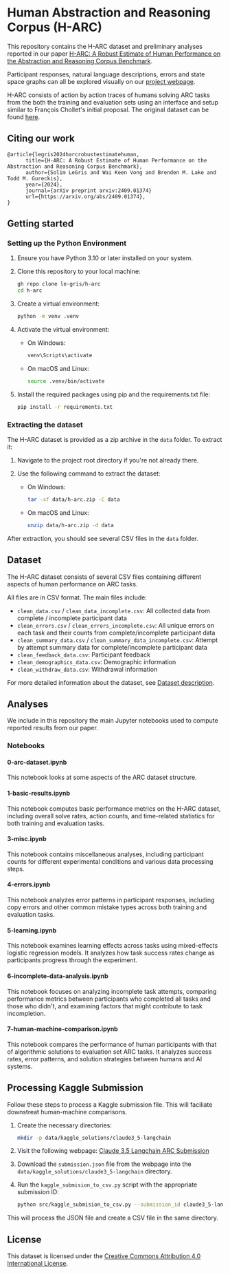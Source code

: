 # Human Abstraction and Reasoning Corpus (H-ARC)

This repository contains the H-ARC dataset and preliminary analyses reported in our paper [H-ARC: A Robust Estimate of Human Performance on the Abstraction and Reasoning Corpus Benchmark](https://arxiv.org/abs/2409.01374).

Participant responses, natural language descriptions, errors and state space graphs can all be explored visually on our [project webpage](https://arc-visualizations.github.io/index.html).

H-ARC consists of action by action traces of humans solving ARC tasks from the both the training and evaluation sets using an interface and setup similar to François Chollet's initial proposal. The original dataset can be found [here](https://github.com/fchollet/ARC-AGI).

## Citing our work

```
@article{legris2024harcrobustestimatehuman,
      title={H-ARC: A Robust Estimate of Human Performance on the Abstraction and Reasoning Corpus Benchmark},
      author={Solim LeGris and Wai Keen Vong and Brenden M. Lake and Todd M. Gureckis},
      year={2024},
      journal={arXiv preprint arxiv:2409.01374}
      url={https://arxiv.org/abs/2409.01374},
}
```

## Getting started

### Setting up the Python Environment

1. Ensure you have Python 3.10 or later installed on your system.

2. Clone this repository to your local machine:

   ```bash
   gh repo clone le-gris/h-arc
   cd h-arc
   ```

3. Create a virtual environment:

   ```bash
   python -m venv .venv
   ```

4. Activate the virtual environment:

   - On Windows:
     ```bash
     venv\Scripts\activate
     ```
   - On macOS and Linux:
     ```bash
     source .venv/bin/activate
     ```

5. Install the required packages using pip and the requirements.txt file:
   ```bash
   pip install -r requirements.txt
   ```

### Extracting the dataset

The H-ARC dataset is provided as a zip archive in the `data` folder. To extract it:

1. Navigate to the project root directory if you're not already there.

2. Use the following command to extract the dataset:
   - On Windows:
     ```bash
     tar -xf data/h-arc.zip -C data
     ```
   - On macOS and Linux:
     ```bash
     unzip data/h-arc.zip -d data
     ```

After extraction, you should see several CSV files in the `data` folder.

## Dataset

The H-ARC dataset consists of several CSV files containing different aspects of human performance on ARC tasks.

All files are in CSV format. The main files include:

- `clean_data.csv` / `clean_data_incomplete.csv`: All collected data from complete / incomplete participant data
- `clean_errors.csv` / `clean_errors_incomplete.csv`: All unique errors on each task and their counts from complete/incomplete participant data
- `clean_summary_data.csv` / `clean_summary_data_incomplete.csv`: Attempt by attempt summary data for complete/incomplete participant data
- `clean_feedback_data.csv`: Participant feedback
- `clean_demographics_data.csv`: Demographic information
- `clean_withdraw_data.csv`: Withdrawal information

For more detailed information about the dataset, see [Dataset description](data/dataset_description.md).

## Analyses

We include in this repository the main Jupyter notebooks used to compute reported results from our paper.

### Notebooks

#### 0-arc-dataset.ipynb

This notebook looks at some aspects of the ARC dataset structure.

#### 1-basic-results.ipynb

This notebook computes basic performance metrics on the H-ARC dataset, including overall solve rates, action counts, and time-related statistics for both training and evaluation tasks.

#### 3-misc.ipynb

This notebook contains miscellaneous analyses, including participant counts for different experimental conditions and various data processing steps.

#### 4-errors.ipynb

This notebook analyzes error patterns in participant responses, including copy errors and other common mistake types across both training and evaluation tasks.

#### 5-learning.ipynb

This notebook examines learning effects across tasks using mixed-effects logistic regression models. It analyzes how task success rates change as participants progress through the experiment.

#### 6-incomplete-data-analysis.ipynb

This notebook focuses on analyzing incomplete task attempts, comparing performance metrics between participants who completed all tasks and those who didn't, and examining factors that might contribute to task incompletion.

#### 7-human-machine-comparison.ipynb

This notebook compares the performance of human participants with that of algorithmic solutions to evaluation set ARC tasks. It analyzes success rates, error patterns, and solution strategies between humans and AI systems.

## Processing Kaggle Submission

Follow these steps to process a Kaggle submission file. This will faciliate downstreat human-machine comparisons.

1. Create the necessary directories:

   ```bash
   mkdir -p data/kaggle_solutions/claude3_5-langchain
   ```

2. Visit the following webpage:
   [Claude 3.5 Langchain ARC Submission](https://www.kaggle.com/code/gregkamradt/using-frontier-models-on-arc-agi-via-langchain/output)

3. Download the `submission.json` file from the webpage into the `data/kaggle_solutions/claude3_5-langchain` directory.

4. Run the `kaggle_submision_to_csv.py` script with the appropriate submission ID:
   ```bash
   python src/kaggle_submision_to_csv.py --submission_id claude3_5-langchain
   ```

This will process the JSON file and create a CSV file in the same directory.

## License

This dataset is licensed under the [Creative Commons Attribution 4.0 International License](https://creativecommons.org/licenses/by/4.0/).
